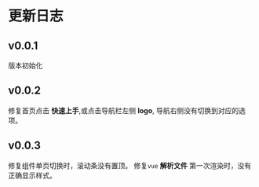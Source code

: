 # 更新日志

## v0.0.1
版本初始化

## v0.0.2
修复首页点击 **快速上手**,或点击导航栏左侧 **logo**, 导航右侧没有切换到对应的选项。

## v0.0.3
修复组件单页切换时，滚动条没有置顶。
修复`vue` **解析文件** 第一次渲染时，没有正确显示样式。